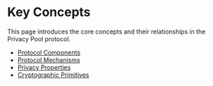 # Key Concepts

This page introduces the core concepts and their relationships in the Privacy Pool protocol.

- [Protocol Components](./concepts/components.md)
- [Protocol Mechanisms](./concepts/mechanisms.md)
- [Privacy Properties](./concepts/privacy.md)
- [Cryptographic Primitives](./concepts/primitives.md)
